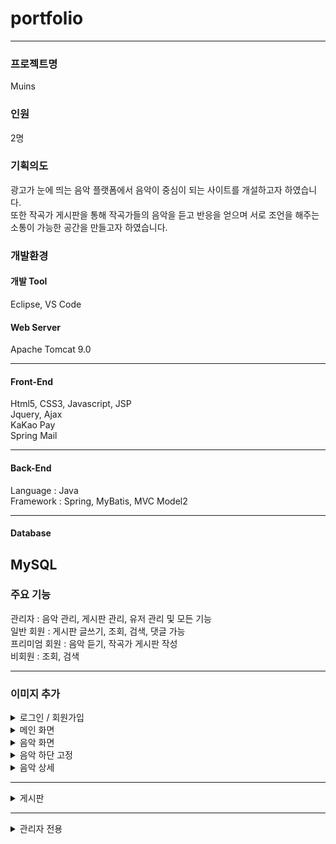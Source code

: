 # portfolio
---

### 프로젝트명
Muins

### 인원
2명

### 기획의도
광고가 눈에 띄는 음악 플랫폼에서 음악이 중심이 되는 사이트를 개설하고자 하였습니다.  
또한 작곡가 게시판을 통해 작곡가들의 음악을 듣고 반응을 얻으며 서로 조언을 해주는 소통이 가능한 공간을 만들고자 하였습니다.

### 개발환경
#### 개발 Tool
Eclipse, VS Code
#### Web Server
Apache Tomcat 9.0

---

#### Front-End
Html5, CSS3, Javascript, JSP   
Jquery, Ajax   
KaKao Pay   
Spring Mail   

---

#### Back-End
Language : Java   
Framework : Spring, MyBatis, MVC Model2

---

#### Database
MySQL
---
### 주요 기능
관리자 : 음악 관리, 게시판 관리, 유저 관리 및 모든 기능   
일반 회원 : 게시판 글쓰기, 조회, 검색, 댓글 가능   
프리미엄 회원 : 음악 듣기, 작곡가 게시판 작성   
비회원 : 조회, 검색

---

### 이미지 추가

<details>
  <summary>로그인 / 회원가입</summary>
  
![image](https://user-images.githubusercontent.com/105449595/210861996-760f9f51-9630-4656-8c3e-5a0de798e248.png)
  
![image](https://user-images.githubusercontent.com/105449595/210863687-80147e42-f860-43d2-b540-1b8c45cef911.png)
</details>


<details>
  <summary>메인 화면</summary>

  ![image](https://user-images.githubusercontent.com/105449595/210863308-71ce18b4-2001-4f5f-9d59-577ede1b4fd3.png)
</details>

<details>
  <summary>음악 화면</summary>

  ![image](https://user-images.githubusercontent.com/105449595/210863892-4e55b65e-b580-44ef-b3ef-889974144fdf.png)
</details>

<details>
  <summary>음악 하단 고정</summary>
  
  ![image](https://user-images.githubusercontent.com/105449595/210864126-333f89d9-d348-4862-b9c4-93c56be7a561.png)
</details>

<details>
  <summary>음악 상세</summary>
  
  ![image](https://user-images.githubusercontent.com/105449595/210864543-077b77db-5869-4e1b-b1e2-683bf222d460.png)
</details>

---

<details>
  <summary>게시판</summary>
  
  ![image](https://user-images.githubusercontent.com/105449595/210865574-90e1ba55-3b0e-4122-9035-24fb1efd0558.png)
</details>

---

<details>
  <summary>관리자 전용</summary>
  
  ![image](https://user-images.githubusercontent.com/105449595/210865876-6c978a1a-6240-47f7-b30f-76b7089bf303.png)
</details>


